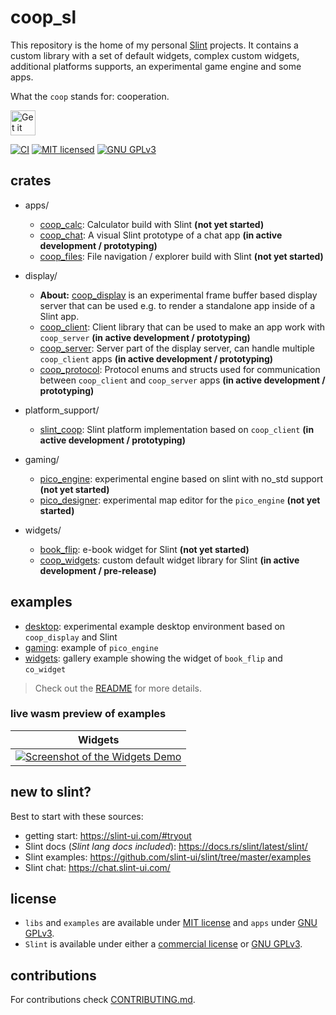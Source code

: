 <!--
SPDX-FileCopyrightText: 2022 Florian Blasius <co_sl@tutanota.com>
SPDX-License-Identifier: MIT
-->

# coop_sl

This repository is the home of my personal [Slint](https://slint-ui.com/) projects. It contains a custom library with a set of default widgets, complex custom widgets, additional platforms supports, an experimental game engine and some apps.

What the `coop` stands for: cooperation.

<a href="https://codeberg.org/flovansl/coop_sl">
    <img alt="Get it on Codeberg" src="https://get-it-on.codeberg.org/get-it-on-blue-on-white.png" height="40">
</a>

[![CI](https://ci.codeberg.org/api/badges/flovansl/coop_sl/status.svg?branch=main)](https://ci.codeberg.org/flovansl/coop_sl)
[![MIT licensed](https://img.shields.io/badge/license-MIT-blue.svg)](./LICENSES/MIT.txt)
[![GNU GPLv3](https://img.shields.io/badge/license-GPLv3-green.svg)](./LICENSES/GPL-3.0-only.txt)

## crates

* apps/
    * [coop_calc](apps/coop_calc/): Calculator build with Slint **(not yet started)**
    * [coop_chat](apps/coop_chat/): A visual Slint prototype of a chat app **(in active development / prototyping)**
    * [coop_files](apps/coop_files/): File navigation / explorer build with Slint **(not yet started)** 
* display/
    * **About:** [coop_display](display/README.md) is an experimental frame buffer based display server that can be used e.g. to render a standalone app inside of a Slint app.
    *  [coop_client](display/coop_client/): Client library that can be used to make an app work with `coop_server` **(in active development / prototyping)**
    *  [coop_server](display/coop_server/): Server part of the display server, can handle multiple `coop_client` apps **(in active development / prototyping)**
    *  [coop_protocol](display/coop_protocol/): Protocol enums and structs used for communication between `coop_client` and `coop_server` apps **(in active development / prototyping)**
   
* platform_support/
    * [slint_coop](platform_support/slint_coop/): Slint platform implementation based on `coop_client` **(in active development / prototyping)**
* gaming/
    * [pico_engine](gaming/pico_engine/): experimental engine based on slint with no_std support **(not yet started)**
    * [pico_designer](gaming/pico_designer/): experimental map editor for the `pico_engine` **(not yet started)**
* widgets/
    * [book_flip](widgets/book_flip/): e-book widget for Slint **(not yet started)**
    * [coop_widgets](widgets/coop_widgets/): custom default widget library for Slint **(in active development / pre-release)**

## examples

* [desktop](examples/desktop/): experimental example desktop environment based on `coop_display` and Slint
* [gaming](examples/gaming/): example of `pico_engine`
* [widgets](examples/widgets/): gallery example showing the widget of `book_flip` and `co_widget`

> Check out the [README](examples/README.md) for more details.

### live wasm preview of examples

| Widgets |
|---------|
|[![Screenshot of the Widgets Demo](https://codeberg.org/flovansl/pages/attachments/2501a785-2b21-40d8-91c7-85fee14f0045 "Widgets Demo")](https://flovansl.codeberg.page/coop_sl/snapshots/examples/widgets/) |


## new to slint?

Best to start with these sources:

* getting start: https://slint-ui.com/#tryout
* Slint docs (*Slint lang docs included*): https://docs.rs/slint/latest/slint/
* Slint examples: https://github.com/slint-ui/slint/tree/master/examples
* Slint chat: https://chat.slint-ui.com/

## license

* `libs` and `examples` are available under [MIT license](../../LICENSES/MIT.txt) and `apps` under [GNU GPLv3](../../LICENSES/GPL-3.0-only.txt).
 * `Slint` is available under either a [commercial license](https://github.com/slint-ui/slint/blob/master/LICENSES/LicenseRef-Slint-commercial.md)
or [GNU GPLv3](https://github.com/slint-ui/slint/blob/master/LICENSES/GPL-3.0-only.txt).

## contributions

For contributions check [CONTRIBUTING.md](./CONTRIBUTING.md).
